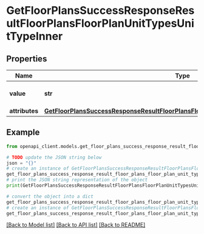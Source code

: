 # GetFloorPlansSuccessResponseResultFloorPlansFloorPlanUnitTypesUnitTypeInner


## Properties

Name | Type | Description | Notes
------------ | ------------- | ------------- | -------------
**value** | **str** | The value of the unit type | 
**attributes** | [**GetFloorPlansSuccessResponseResultFloorPlansFloorPlanUnitTypesUnitTypeInnerAttributes**](GetFloorPlansSuccessResponseResultFloorPlansFloorPlanUnitTypesUnitTypeInnerAttributes.md) |  | 

## Example

```python
from openapi_client.models.get_floor_plans_success_response_result_floor_plans_floor_plan_unit_types_unit_type_inner import GetFloorPlansSuccessResponseResultFloorPlansFloorPlanUnitTypesUnitTypeInner

# TODO update the JSON string below
json = "{}"
# create an instance of GetFloorPlansSuccessResponseResultFloorPlansFloorPlanUnitTypesUnitTypeInner from a JSON string
get_floor_plans_success_response_result_floor_plans_floor_plan_unit_types_unit_type_inner_instance = GetFloorPlansSuccessResponseResultFloorPlansFloorPlanUnitTypesUnitTypeInner.from_json(json)
# print the JSON string representation of the object
print(GetFloorPlansSuccessResponseResultFloorPlansFloorPlanUnitTypesUnitTypeInner.to_json())

# convert the object into a dict
get_floor_plans_success_response_result_floor_plans_floor_plan_unit_types_unit_type_inner_dict = get_floor_plans_success_response_result_floor_plans_floor_plan_unit_types_unit_type_inner_instance.to_dict()
# create an instance of GetFloorPlansSuccessResponseResultFloorPlansFloorPlanUnitTypesUnitTypeInner from a dict
get_floor_plans_success_response_result_floor_plans_floor_plan_unit_types_unit_type_inner_from_dict = GetFloorPlansSuccessResponseResultFloorPlansFloorPlanUnitTypesUnitTypeInner.from_dict(get_floor_plans_success_response_result_floor_plans_floor_plan_unit_types_unit_type_inner_dict)
```
[[Back to Model list]](../README.md#documentation-for-models) [[Back to API list]](../README.md#documentation-for-api-endpoints) [[Back to README]](../README.md)


